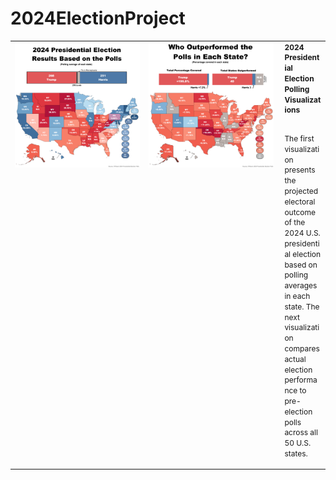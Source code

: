 # 2024ElectionProject

<table style="table-layout: fixed; width: 100%;">
  <tr>
    <!-- Image 1 -->
    <td style="width: 42.5%;" align="center" valign="top">
      <img src="2024ElectionProject_P1.png" style="max-height: 300px; width: auto;" />
    </td>
    <!-- Image 2 -->
    <td style="width: 42.5%;" align="center" valign="top">
      <img src="2024ElectionProject_P2.png" style="max-height: 300px; width: auto;" />
    </td>
    <!-- Text Column -->
    <td style="width: 15%; padding-left: 10px; overflow: hidden; word-break: break-word;" align="left" valign="top">
      <div style="font-size: 12px; line-height: 1.4;">
        <strong>2024 Presidential Election Polling Visualizations</strong>
        <br><br>
        <p>
          The first visualization presents the projected electoral outcome of the 2024 U.S. presidential election based on polling averages in each state. The next visualization compares actual election performance to pre-election polls across all 50 U.S. states.
        </p>
      </div>
    </td>
  </tr>
</table>



